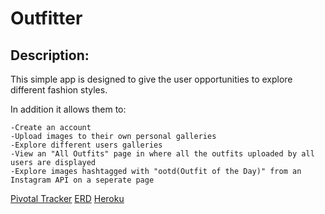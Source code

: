 # Outfitter

## Description:

This simple app is designed to give the user opportunities to explore different fashion styles.

In addition it allows them to:
```
-Create an account
-Upload images to their own personal galleries
-Explore different users galleries
-View an "All Outfits" page in where all the outfits uploaded by all users are displayed
-Explore images hashtagged with "ootd(Outfit of the Day)" from an Instagram API on a seperate page
```
[Pivotal Tracker](https://www.pivotaltracker.com/s/projects/1048022)
[ERD](file:///Users/isaacsaqib/Downloads/erd%20(7).pdf)
[Heroku](http://intense-stream-2912.herokuapp.com/)
